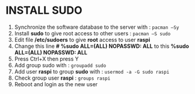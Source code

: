 # INSTALL SUDO
1.	Synchronize the software database to the server with : `pacman –Sy`
2.	Install **sudo** to give root access to other users : `pacman –S sudo`
3.	Edit file **/etc/sudoers** to give **root** access to user **raspi**
4.	Change this line **# %sudo ALL=(ALL) NOPASSWD: ALL** to this **%sudo ALL=(ALL) NOPASSWD: ALL**
5.	Press Ctrl+X then press Y
6.	Add group sudo with : `groupadd sudo`
7.	Add user **raspi** to group **sudo** with : `usermod -a -G sudo raspi`
8.	Check group user **raspi** : `groups raspi`
9.	Reboot and login as the new user
